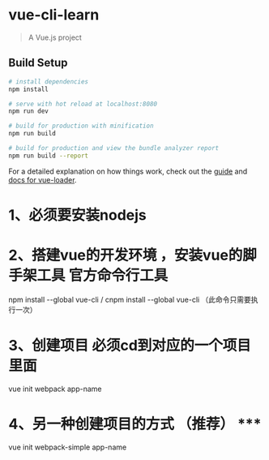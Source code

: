 # vue-cli-learn

> A Vue.js project

## Build Setup

``` bash
# install dependencies
npm install

# serve with hot reload at localhost:8080
npm run dev

# build for production with minification
npm run build

# build for production and view the bundle analyzer report
npm run build --report
```

For a detailed explanation on how things work, check out the [guide](http://vuejs-templates.github.io/webpack/) and [docs for vue-loader](http://vuejs.github.io/vue-loader).


# 1、必须要安装nodejs

# 2、搭建vue的开发环境 ，安装vue的脚手架工具   官方命令行工具
npm install --global vue-cli  /   cnpm install --global vue-cli         （此命令只需要执行一次）

# 3、创建项目   必须cd到对应的一个项目里面
vue init webpack app-name
	
# 4、另一种创建项目的方式   （推荐）  ***
vue init webpack-simple app-name





